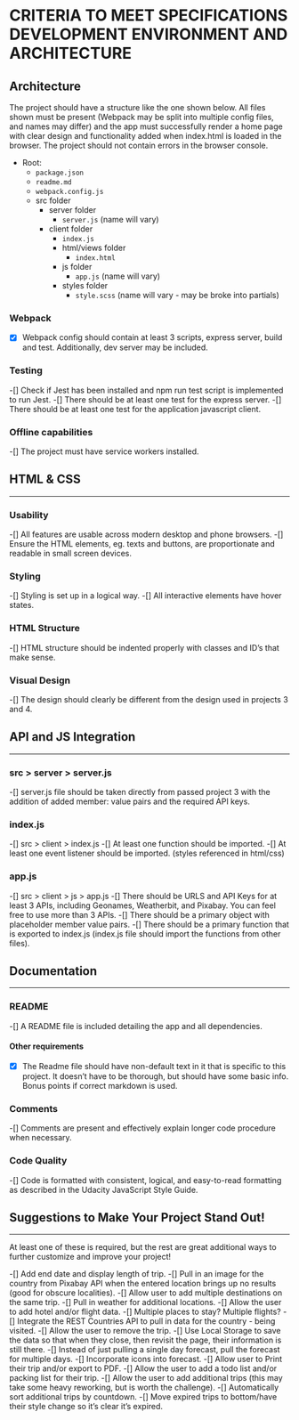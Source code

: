 # CRITERIA TO MEET SPECIFICATIONS DEVELOPMENT ENVIRONMENT AND ARCHITECTURE

## Architecture

The project should have a structure like the one shown below. All files shown must be present (Webpack may be split into multiple config files, and names may differ) and the app must successfully render a home page with clear design and functionality added when index.html is loaded in the browser. The project should not contain errors in the browser console.

- Root:
  - `package.json`
  - `readme.md`
  - `webpack.config.js`
  - src folder
    - server folder
      - `server.js` (name will vary)
    - client folder
      - `index.js`
      - html/views folder
        - `index.html`
      - js folder
        - `app.js` (name will vary)
      - styles folder
        - `style.scss` (name will vary - may be broke into partials)

### Webpack

-[x] Webpack config should contain at least 3 scripts, express server, build and test. Additionally, dev server may be included.

### Testing

-[] Check if Jest has been installed and npm run test script is implemented to run Jest.
-[] There should be at least one test for the express server.
-[] There should be at least one test for the application javascript client.

### Offline capabilities

-[] The project must have service workers installed.

## HTML & CSS

---

### Usability

-[] All features are usable across modern desktop and phone browsers.
-[] Ensure the HTML elements, eg. texts and buttons, are proportionate and readable in small screen devices.

### Styling

-[] Styling is set up in a logical way. 
-[] All interactive elements have hover states.

### HTML Structure

-[] HTML structure should be indented properly with classes and ID’s that make sense.

### Visual Design

-[] The design should clearly be different from the design used in projects 3 and 4.

## API and JS Integration

---

### src > server > server.js

-[] server.js file should be taken directly from passed project 3 with the addition of added member: value pairs and the required API keys.

### index.js

-[] src > client > index.js
-[] At least one function should be imported.
-[] At least one event listener should be imported.
(styles referenced in html/css)

### app.js

-[] src > client > js > app.js
-[] There should be URLS and API Keys for at least 3 APIs, including Geonames, Weatherbit, and Pixabay. You can feel free to use more than 3 APIs.
-[] There should be a primary object with placeholder member value pairs.
-[] There should be a primary function that is exported to index.js (index.js file should import the functions from other files).

## Documentation

---

### README

-[] A README file is included detailing the app and all dependencies.

#### Other requirements

-[x] The Readme file should have non-default text in it that is specific to this project. It doesn’t have to be thorough, but should have some basic info. Bonus points if correct markdown is used.

### Comments

-[] Comments are present and effectively explain longer code procedure when necessary.

### Code Quality

-[] Code is formatted with consistent, logical, and easy-to-read formatting as described in the Udacity JavaScript Style Guide.

## Suggestions to Make Your Project Stand Out!

---

At least one of these is required, but the rest are great additional ways to further customize and improve your project!

-[] Add end date and display length of trip.
-[] Pull in an image for the country from Pixabay API when the entered location brings up no results (good for obscure localities).
-[] Allow user to add multiple destinations on the same trip.
-[] Pull in weather for additional locations.
-[] Allow the user to add hotel and/or flight data.
-[] Multiple places to stay? Multiple flights?
-[] Integrate the REST Countries API to pull in data for the country - being visited.
-[] Allow the user to remove the trip.
-[] Use Local Storage to save the data so that when they close, then revisit the page, their information is still there.
-[] Instead of just pulling a single day forecast, pull the forecast for multiple days.
-[] Incorporate icons into forecast.
-[] Allow user to Print their trip and/or export to PDF.
-[] Allow the user to add a todo list and/or packing list for their trip.
-[] Allow the user to add additional trips (this may take some heavy reworking, but is worth the challenge).
-[] Automatically sort additional trips by countdown.
-[] Move expired trips to bottom/have their style change so it’s clear it’s expired.
